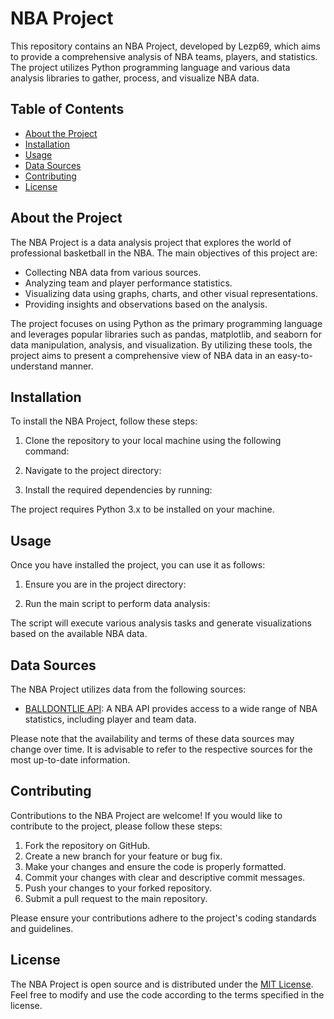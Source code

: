 # NBA Project

This repository contains an NBA Project, developed by Lezp69, which aims to provide a comprehensive analysis of NBA teams, players, and statistics. The project utilizes Python programming language and various data analysis libraries to gather, process, and visualize NBA data.

## Table of Contents

- [About the Project](#about-the-project)
- [Installation](#installation)
- [Usage](#usage)
- [Data Sources](#data-sources)
- [Contributing](#contributing)
- [License](#license)

## About the Project

The NBA Project is a data analysis project that explores the world of professional basketball in the NBA. The main objectives of this project are:

- Collecting NBA data from various sources.
- Analyzing team and player performance statistics.
- Visualizing data using graphs, charts, and other visual representations.
- Providing insights and observations based on the analysis.

The project focuses on using Python as the primary programming language and leverages popular libraries such as pandas, matplotlib, and seaborn for data manipulation, analysis, and visualization. By utilizing these tools, the project aims to present a comprehensive view of NBA data in an easy-to-understand manner.

## Installation

To install the NBA Project, follow these steps:

1. Clone the repository to your local machine using the following command:


2. Navigate to the project directory:


3. Install the required dependencies by running:


The project requires Python 3.x to be installed on your machine.

## Usage

Once you have installed the project, you can use it as follows:

1. Ensure you are in the project directory:


2. Run the main script to perform data analysis:


The script will execute various analysis tasks and generate visualizations based on the available NBA data.

## Data Sources

The NBA Project utilizes data from the following sources:

- [BALLDONTLIE API](https://app.balldontlie.io): A NBA API provides access to a wide range of NBA statistics, including player and team data.

Please note that the availability and terms of these data sources may change over time. It is advisable to refer to the respective sources for the most up-to-date information.

## Contributing

Contributions to the NBA Project are welcome! If you would like to contribute to the project, please follow these steps:

1. Fork the repository on GitHub.
2. Create a new branch for your feature or bug fix.
3. Make your changes and ensure the code is properly formatted.
4. Commit your changes with clear and descriptive commit messages.
5. Push your changes to your forked repository.
6. Submit a pull request to the main repository.

Please ensure your contributions adhere to the project's coding standards and guidelines.

## License

The NBA Project is open source and is distributed under the [MIT License](LICENSE). Feel free to modify and use the code according to the terms specified in the license.
